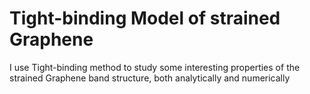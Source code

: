 # Tight-binding Model of strained Graphene
I use Tight-binding method to study some interesting properties of the strained Graphene band structure, both analytically and numerically
